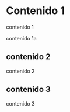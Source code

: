 <!-- __NODE_START__  -->
<!-- __meta_start__
id: 01
description: 1111
date: 2020-12-23T16:38:58-06:00__meta_end__ -->

<!-- __content_start__ -->
# Contenido 1
contenido 1
<!-- __content_end__ -->


<!-- __children_start__ -->


<!-- __NODE_START__  -->
<!-- __meta_start__
id: 01a
description: "1a"
__meta_end__ -->
<!-- __content_start__ -->
contenido 1a
<!-- __content_end__ -->
<!-- __NODE_END__  -->

<!-- __children_end__ -->

<!-- __NODE_END__  -->

<!-- __NODE_START__  -->
<!-- __meta_start__
id: 02
description: 2222
__meta_end__ -->
<!-- __content_start__ -->
## contenido 2
contenido 2
<!-- __content_end__ -->
<!-- __NODE_END__  -->


<!-- __NODE_START__  -->
<!-- __meta_start__
id: 03
description: "3333"
json: [{\"_id\":\"5fe3ca15641eec9d7aee7aba\",\"index\":0,\"guid\":\"535b42df-bc19-4854-bdb2-612110cee8a9\",\"isActive\":true,\"balance\":\"$2,497.92\",\"picture\":\"http:\/\/placehold.it\/32x32\",\"age\":33,\"eyeColor\":\"blue\",\"name\":{\"first\":\"Graves\",\"last\":\"Bolton\"},\"company\":\"OLUCORE\",\"phone\":\"+1 (997) 477-2790\",\"address\":\"433 Riverdale Avenue, Hebron, District Of Columbia, 3624\",\"about\":\"Nostrud aliquip enim reprehenderit magna consequat. Dolore nostrud dolore tempor laboris ullamco sint est veniam reprehenderit ut reprehenderit ipsum cillum officia. Exercitation deserunt aliqua ex reprehenderit enim dolore. Et reprehenderit qui consectetur ad tempor consequat dolor magna magna ullamco tempor proident irure. Eu sint ex exercitation deserunt dolor laboris veniam enim mollit sint.\",\"registered\":\"Wednesday, December 6, 2017 3:10 PM\",\"latitude\":\"47.248053\",\"longitude\":\"85.65806\",\"tags\":[\"tempor\",\"dolore\",\"occaecat\",\"veniam\",\"non\"],\"range\":[0,1,2,3,4,5,6,7,8,9],\"friends\":[{\"id\":0,\"name\":\"Traci Carson\"},{\"id\":1,\"name\":\"Davis Lancaster\"},{\"id\":2,\"name\":\"Carolina Durham\"}]}]
__meta_end__ -->
<!-- __content_start__ -->
## contenido 3
contenido 3
<!-- __content_end__ -->
<!-- __NODE_END__  -->


